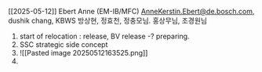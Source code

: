 [[2025-05-12]]
Ebert Anne (EM-IB/MFC) <AnneKerstin.Ebert@de.bosch.com>, dushik chang, KBWS 방상현, 정효천, 정충모님. 홍상무님, 조경원님

1. start of relocation : release, BV release -? preparing.
2. SSC strategic side concept
3. ![[Pasted image 20250512163525.png]]
4. 